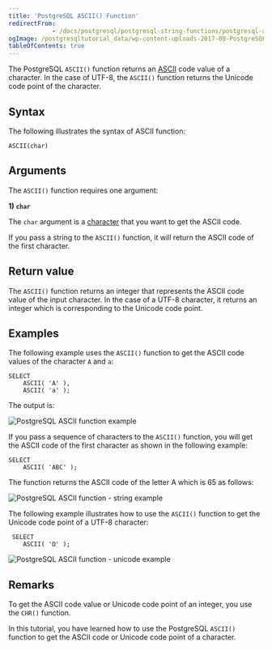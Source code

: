 ```yaml
---
title: 'PostgreSQL ASCII() Function'
redirectFrom: 
            - /docs/postgresql/postgresql-string-functions/postgresql-ascii/
ogImage: /postgresqltutorial_data/wp-content-uploads-2017-08-PostgreSQL-ASCII-function-example.png
tableOfContents: true
---
```


The PostgreSQL `ASCII()` function returns an [ASCII](https://en.wikipedia.org/wiki/ASCII) code value of a character. In the case of UTF-8, the `ASCII()` function returns the Unicode code point of the character.



## Syntax



The following illustrates the syntax of ASCII function:



```
ASCII(char)
```



## Arguments



The `ASCII()` function requires one argument:



**1) `char`**



The `char` argument is a [character](/docs/postgresql/postgresql-char-varchar-text) that you want to get the ASCII code.



If you pass a string to the `ASCII()` function, it will return the ASCII code of the first character.



## Return value



The `ASCII()` function returns an integer that represents the ASCII code value of the input character. In the case of a UTF-8 character, it returns an integer which is corresponding to the Unicode code point.



## Examples



The following example uses the `ASCII()` function to get the ASCII code values of the character `A` and `a`:



```
SELECT
    ASCII( 'A' ),
    ASCII( 'a' );
```



The output is:



![PostgreSQL ASCII function example](/postgresqltutorial_data/wp-content-uploads-2017-08-PostgreSQL-ASCII-function-example.png)



If you pass a sequence of characters to the `ASCII()` function, you will get the ASCII code of the first character as shown in the following example:



```
SELECT
    ASCII( 'ABC' );
```



The function returns the ASCII code of the letter A which is 65 as follows:



![PostgreSQL ASCII function - string example](/postgresqltutorial_data/wp-content-uploads-2017-08-PostgreSQL-ASCII-function-string-example.png)



The following example illustrates how to use the `ASCII()` function to get the Unicode code point of a UTF-8 character:



```
 SELECT
    ASCII( 'Ω' );
```



![PostgreSQL ASCII function - unicode example](/postgresqltutorial_data/wp-content-uploads-2017-08-PostgreSQL-ASCII-function-unicode-example.png)



## Remarks



To get the ASCII code value or Unicode code point of an integer, you use the `CHR()` function.



In this tutorial, you have learned how to use the PostgreSQL `ASCII()` function to get the ASCII code or Unicode code point of a character.

